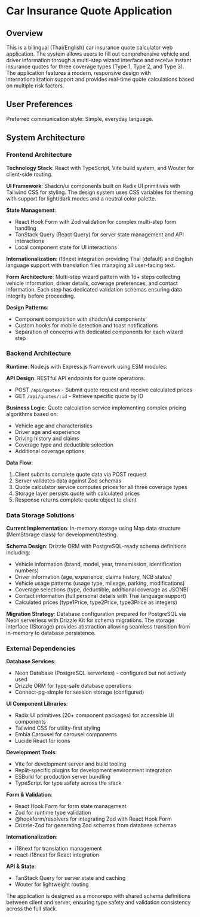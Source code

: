 # Car Insurance Quote Application

## Overview

This is a bilingual (Thai/English) car insurance quote calculator web application. The system allows users to fill out comprehensive vehicle and driver information through a multi-step wizard interface and receive instant insurance quotes for three coverage types (Type 1, Type 2, and Type 3). The application features a modern, responsive design with internationalization support and provides real-time quote calculations based on multiple risk factors.

## User Preferences

Preferred communication style: Simple, everyday language.

## System Architecture

### Frontend Architecture

**Technology Stack**: React with TypeScript, Vite build system, and Wouter for client-side routing.

**UI Framework**: Shadcn/ui components built on Radix UI primitives with Tailwind CSS for styling. The design system uses CSS variables for theming with support for light/dark modes and a neutral color palette.

**State Management**: 
- React Hook Form with Zod validation for complex multi-step form handling
- TanStack Query (React Query) for server state management and API interactions
- Local component state for UI interactions

**Internationalization**: i18next integration providing Thai (default) and English language support with translation files managing all user-facing text.

**Form Architecture**: Multi-step wizard pattern with 16+ steps collecting vehicle information, driver details, coverage preferences, and contact information. Each step has dedicated validation schemas ensuring data integrity before proceeding.

**Design Patterns**:
- Component composition with shadcn/ui components
- Custom hooks for mobile detection and toast notifications
- Separation of concerns with dedicated components for each wizard step

### Backend Architecture

**Runtime**: Node.js with Express.js framework using ESM modules.

**API Design**: RESTful API endpoints for quote operations:
- POST `/api/quotes` - Submit quote request and receive calculated prices
- GET `/api/quotes/:id` - Retrieve specific quote by ID

**Business Logic**: Quote calculation service implementing complex pricing algorithms based on:
- Vehicle age and characteristics
- Driver age and experience
- Driving history and claims
- Coverage type and deductible selection
- Additional coverage options

**Data Flow**:
1. Client submits complete quote data via POST request
2. Server validates data against Zod schemas
3. Quote calculator service computes prices for all three coverage types
4. Storage layer persists quote with calculated prices
5. Response returns complete quote object to client

### Data Storage Solutions

**Current Implementation**: In-memory storage using Map data structure (MemStorage class) for development/testing.

**Schema Design**: Drizzle ORM with PostgreSQL-ready schema definitions including:
- Vehicle information (brand, model, year, transmission, identification numbers)
- Driver information (age, experience, claims history, NCB status)
- Vehicle usage patterns (usage type, mileage, parking, modifications)
- Coverage selections (type, deductible, additional coverage as JSONB)
- Contact information (full personal details with Thai language support)
- Calculated prices (type1Price, type2Price, type3Price as integers)

**Migration Strategy**: Database configuration prepared for PostgreSQL via Neon serverless with Drizzle Kit for schema migrations. The storage interface (IStorage) provides abstraction allowing seamless transition from in-memory to database persistence.

### External Dependencies

**Database Services**:
- Neon Database (PostgreSQL serverless) - configured but not actively used
- Drizzle ORM for type-safe database operations
- Connect-pg-simple for session storage (configured)

**UI Component Libraries**:
- Radix UI primitives (20+ component packages) for accessible UI components
- Tailwind CSS for utility-first styling
- Embla Carousel for carousel components
- Lucide React for icons

**Development Tools**:
- Vite for development server and build tooling
- Replit-specific plugins for development environment integration
- ESBuild for production server bundling
- TypeScript for type safety across the stack

**Form & Validation**:
- React Hook Form for form state management
- Zod for runtime type validation
- @hookform/resolvers for integrating Zod with React Hook Form
- Drizzle-Zod for generating Zod schemas from database schemas

**Internationalization**:
- i18next for translation management
- react-i18next for React integration

**API & State**:
- TanStack Query for server state and caching
- Wouter for lightweight routing

The application is designed as a monorepo with shared schema definitions between client and server, ensuring type safety and validation consistency across the full stack.